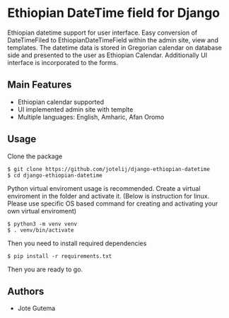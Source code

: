 # Ethiopian DateTime field for Django
Ethiopian datetime support for user interface. Easy conversion of DateTimeFiled to EthiopianDateTimeField within the admin site, view and templates.
The datetime data is stored in Gregorian calendar on database side and presented to the user as Ethiopian Calendar. Additionally UI interface is incorporated to the forms.

## Main Features
- Ethiopian calendar supported
- UI implemented admin site with templte
- Multiple languages: English, Amharic, Afan Oromo

## Usage 
Clone the package

    $ git clone https://github.com/jotelij/django-ethiopian-datetime
    $ cd django-ethiopian-datetime

Python virtual enviroment usage is recommended. Create a virtual enviroment in the folder and activate it. (Below is instruction for linux. Please use specific OS based command for creating and activating your own virtual enviroment)

    $ python3 -m venv venv
    $ . venv/bin/activate

Then you need to install required dependencies

    $ pip install -r requirements.txt


Then you are ready to go.

## Authors
- Jote Gutema